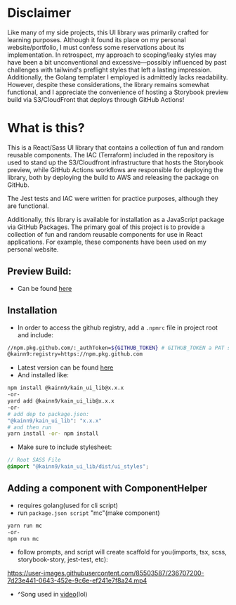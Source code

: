 # Disclaimer
Like many of my side projects, this UI library was primarily crafted for learning purposes. Although it found its place on my personal website/portfolio, I must confess some reservations about its implementation. In retrospect, my approach to scoping/leaky styles may have been a bit unconventional and excessive—possibly influenced by past challenges with tailwind's preflight styles that left a lasting impression. Additionally, the Golang templater I employed is admittedly lacks readability. However, despite these considerations, the library remains somewhat functional, and I appreciate the convenience of hosting a Storybook preview build via S3/CloudFront that deploys through GitHub Actions!


# What is this?
This is a React/Sass UI library that contains a collection of fun and random reusable components. The IAC (Terraform) included in the repository is used to stand up the S3/Cloudfront infrastructure that hosts the Storybook preview, while GitHub Actions workflows are responsible for deploying the library, both by deploying the build to AWS and releasing the package on GitHub.

The Jest tests and IAC were written for practice purposes, although they are functional.

Additionally, this library is available for installation as a JavaScript package via GitHub Packages. The primary goal of this project is to provide a collection of fun and random reusable components for use in React applications. For example, these components have been used on my personal website.


## Preview Build:
- Can be found [here](https://d2qhtb7c0usx4g.cloudfront.net/?path=/story/baseloader--water-dragon)
## Installation
- In order to access the github registry, add a `.npmrc` file in project root and include:
```bash
//npm.pkg.github.com/:_authToken=${GITHUB_TOKEN} # GITHUB_TOKEN a PAT set as env variable(likely in shell config)
@kainn9:registry=https://npm.pkg.github.com
```
- Latest version can be found [here](https://github.com/users/kainn9/packages/npm/package/kain_ui_lib)
- And installed like:
```bash
npm install @kainn9/kain_ui_lib@x.x.x
-or-
yard add @kainn9/kain_ui_lib@x.x.x
-or-
# add dep to package.json:
"@kainn9/kain_ui_lib": "x.x.x"
# and then run
yarn install -or- npm install
```
- Make sure to include stylesheet:
```scss
// Root SASS File
@import "@kainn9/kain_ui_lib/dist/ui_styles";
```

## Adding a component with ComponentHelper
- requires golang(used for cli script)
- run `package.json script` "mc"(make component)
```bash
yarn run mc
-or-
npm run mc
```
- follow prompts, and script will create scaffold for you(imports, tsx, scss, storybook-story, jest-test, etc):

https://user-images.githubusercontent.com/85503587/236707200-7d23e441-0643-452e-9c6e-ef241e7f8a24.mp4

- ^Song used in [video](https://www.youtube.com/watch?v=qs2nau-ior4)(lol)
